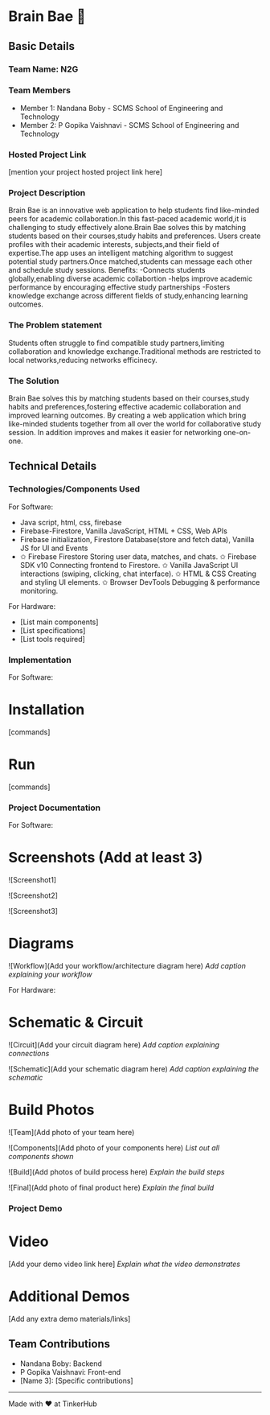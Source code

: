 # Brain Bae 🎯


## Basic Details
### Team Name: N2G


### Team Members
- Member 1: Nandana Boby - SCMS School of Engineering and Technology
- Member 2: P Gopika Vaishnavi - SCMS School of Engineering and Technology

### Hosted Project Link
[mention your project hosted project link here]

### Project Description
Brain Bae is an innovative web application to help students find like-minded peers for academic collaboration.In this fast-paced academic world,it is challenging to study effectively alone.Brain Bae solves this by matching students based on their courses,study habits and preferences.
Users create profiles with their academic interests, subjects,and their field of expertise.The app uses an intelligent matching algorithm to suggest potential study partners.Once matched,students can message each other and schedule study sessions.
Benefits:
-Connects students globally,enabling diverse academic collabortion
-helps improve academic performance by encouraging effective study partnerships
-Fosters knowledge exchange across different fields of study,enhancing learning outcomes.

### The Problem statement
Students often struggle to find compatible study partners,limiting collaboration and knowledge exchange.Traditional methods are restricted to local networks,reducing networks efficinecy.

### The Solution
Brain Bae solves this by matching students based on their courses,study habits and preferences,fostering effective academic collaboration and improved learning outcomes.
By creating a web application which bring like-minded students together from all over the world for collaborative study session. In addition improves and makes it easier for networking one-on-one.

## Technical Details
### Technologies/Components Used
For Software:
- Java script, html, css, firebase
- Firebase-Firestore, Vanilla JavaScript, HTML + CSS, Web APIs
- Firebase initialization, Firestore Database(store and fetch data), Vanilla JS for UI and Events
-  ✩ Firebase Firestore	Storing user data, matches, and chats.
   ✩ Firebase SDK v10	Connecting frontend to Firestore.
   ✩ Vanilla JavaScript	UI interactions (swiping, clicking, chat interface).
   ✩ HTML & CSS	Creating and styling UI elements.
   ✩ Browser DevTools	Debugging & performance monitoring.

For Hardware:
- [List main components]
- [List specifications]
- [List tools required]

### Implementation
For Software:
# Installation
[commands]

# Run
[commands]

### Project Documentation
For Software:

# Screenshots (Add at least 3)
![Screenshot1]


![Screenshot2]

![Screenshot3]

# Diagrams
![Workflow](Add your workflow/architecture diagram here)
*Add caption explaining your workflow*

For Hardware:

# Schematic & Circuit
![Circuit](Add your circuit diagram here)
*Add caption explaining connections*

![Schematic](Add your schematic diagram here)
*Add caption explaining the schematic*

# Build Photos
![Team](Add photo of your team here)


![Components](Add photo of your components here)
*List out all components shown*

![Build](Add photos of build process here)
*Explain the build steps*

![Final](Add photo of final product here)
*Explain the final build*

### Project Demo
# Video
[Add your demo video link here]
*Explain what the video demonstrates*

# Additional Demos
[Add any extra demo materials/links]

## Team Contributions
- Nandana Boby: Backend
- P Gopika Vaishnavi: Front-end
- [Name 3]: [Specific contributions]

---
Made with ❤️ at TinkerHub
